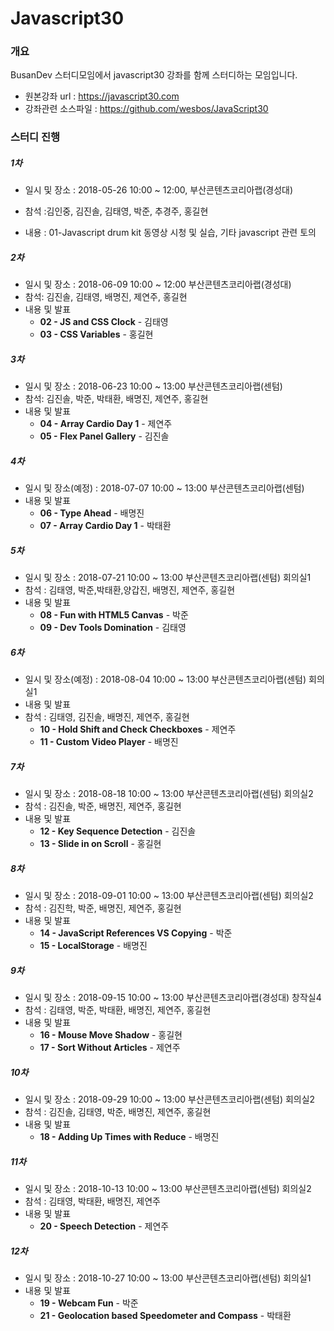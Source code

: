 # Javascript30



### 개요

BusanDev 스터디모임에서 javascript30 강좌를 함께 스터디하는 모임입니다.



* 원본강좌 url : https://javascript30.com
* 강좌관련 소스파일 : https://github.com/wesbos/JavaScript30





### 스터디 진행

##### 1차

* 일시 및 장소 : 2018-05-26 10:00 ~ 12:00, 부산콘텐츠코리아랩(경성대)

* 참석 :김인중, 김진솔, 김태영, 박준, 추경주, 홍길현
* 내용 : 01-Javascript drum kit 동영상 시청 및 실습, 기타 javascript 관련 토의

##### 2차

- 일시 및 장소 : 2018-06-09 10:00 ~ 12:00 부산콘텐츠코리아랩(경성대)
- 참석: 김진솔, 김태영, 배명진, 제연주, 홍길현
- 내용 및 발표
  - **02 - JS and CSS Clock**  - 김태영
  - **03 - CSS Variables** - 홍길현

##### 3차

- 일시 및 장소 : 2018-06-23 10:00 ~ 13:00 부산콘텐츠코리아랩(센텀)
- 참석: 김진솔, 박준, 박태환, 배명진, 제연주, 홍길현
- 내용 및 발표
  - **04 - Array Cardio Day 1**  - 제연주
  - **05 - Flex Panel Gallery** - 김진솔

##### 4차

- 일시 및 장소(예정) : 2018-07-07 10:00 ~ 13:00 부산콘텐츠코리아랩(센텀)
- 내용 및 발표
  - **06 - Type Ahead**  - 배명진
  - **07 -  Array Cardio Day 1** - 박태환



##### 5차

- 일시 및 장소 : 2018-07-21 10:00 ~ 13:00 부산콘텐츠코리아랩(센텀) 회의실1
- 참석 : 김태영, 박준,박태환,양갑진, 배명진, 제연주, 홍길현
- 내용 및 발표
  - **08 - Fun with HTML5 Canvas**  - 박준
  - **09 -  Dev Tools Domination** - 김태영



##### 6차

- 일시 및 장소(예정) : 2018-08-04 10:00 ~ 13:00 부산콘텐츠코리아랩(센텀) 회의실1
- 내용 및 발표
- 참석 : 김태영, 김진솔, 배명진, 제연주, 홍길현
  - **10 - Hold Shift and Check Checkboxes**  - 제연주
  - **11 - Custom Video Player** - 배명진



##### 7차

- 일시 및 장소 : 2018-08-18 10:00 ~ 13:00 부산콘텐츠코리아랩(센텀) 회의실2
- 참석 : 김진솔, 박준, 배명진, 제연주, 홍길현
- 내용 및 발표
  - **12 - Key Sequence Detection**  - 김진솔
  - **13 - Slide in on Scroll** - 홍길현



##### 8차

- 일시 및 장소 : 2018-09-01 10:00 ~ 13:00 부산콘텐츠코리아랩(센텀) 회의실2
- 참석 : 김진학, 박준, 배명진, 제연주, 홍길현
- 내용 및 발표
  - **14 - JavaScript References VS Copying**  - 박준
  - **15 - LocalStorage** - 배명진



##### 9차

- 일시 및 장소 : 2018-09-15 10:00 ~ 13:00 부산콘텐츠코리아랩(경성대) 창작실4
- 참석 : 김태영, 박준, 박태환, 배명진, 제연주, 홍길현
- 내용 및 발표
  - **16 - Mouse Move Shadow**  - 홍길현
  - **17 - Sort Without Articles** - 제연주



##### 10차

- 일시 및 장소 : 2018-09-29 10:00 ~ 13:00 부산콘텐츠코리아랩(센텀) 회의실2
- 참석 : 김진솔, 김태영, 박준, 배명진, 제연주, 홍길현
- 내용 및 발표
  - **18 - Adding Up Times with Reduce**  - 배명진



##### 11차

- 일시 및 장소 : 2018-10-13 10:00 ~ 13:00 부산콘텐츠코리아랩(센텀) 회의실2
- 참석 : 김태영, 박태환, 배명진, 제연주
- 내용 및 발표
  - **20 - Speech Detection** - 제연주


##### 12차

- 일시 및 장소 : 2018-10-27 10:00 ~ 13:00 부산콘텐츠코리아랩(센텀) 회의실1
- 내용 및 발표
  - **19 - Webcam Fun** - 박준
  - **21 - Geolocation based Speedometer and Compass** - 박태환
